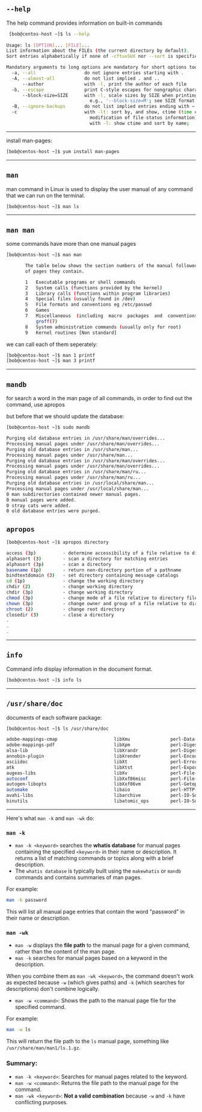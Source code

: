 
## `--help`

The help command provides information on built-in commands

```bash
 [bob@centos-host ~]$ ls --help
 
Usage: ls [OPTION]... [FILE]...
List information about the FILEs (the current directory by default).
Sort entries alphabetically if none of -cftuvSUX nor --sort is specified.

Mandatory arguments to long options are mandatory for short options too.
  -a, --all                  do not ignore entries starting with .
  -A, --almost-all           do not list implied . and ..
      --author               with -l, print the author of each file
  -b, --escape               print C-style escapes for nongraphic characters
      --block-size=SIZE      with -l, scale sizes by SIZE when printing them;
                               e.g., '--block-size=M'; see SIZE format below
  -B, --ignore-backups       do not list implied entries ending with ~
  -c                         with -lt: sort by, and show, ctime (time of last
                               modification of file status information);
                               with -l: show ctime and sort by name;
```

________________________________________________________________________________________________

install man-pages:

```bash
[bob@centos-host ~]$ yum install man-pages
```

________________________________________________________________________________________________


## `man`

man command in Linux is used to display the user manual of any command that we can run on the terminal. 

```bash
[bob@centos-host ~]$ man ls
```

________________________________________________________________________________________________

## `man man`

some commands have more than one manual pages

```bash
[bob@centos-host ~]$ man man

       The table below shows the section numbers of the manual followed by  the  types
       of pages they contain.

       1   Executable programs or shell commands
       2   System calls (functions provided by the kernel)
       3   Library calls (functions within program libraries)
       4   Special files (usually found in /dev)
       5   File formats and conventions eg /etc/passwd
       6   Games
       7   Miscellaneous  (including  macro  packages  and  conventions), e.g. man(7),
           groff(7)
       8   System administration commands (usually only for root)
       9   Kernel routines [Non standard]

```

we can call each of them seperately:


```bash
[bob@centos-host ~]$ man 1 printf
[bob@centos-host ~]$ man 3 printf
```

________________________________________________________________________________________________

## `mandb`

for search a word in the man page of all commands, in order to find out the command, use apropos

but before that we should update the database:

```bash
[bob@centos-host ~]$ sudo mandb

Purging old database entries in /usr/share/man/overrides...
Processing manual pages under /usr/share/man/overrides...
Purging old database entries in /usr/share/man...
Processing manual pages under /usr/share/man...
Purging old database entries in /usr/share/man/overrides...
Processing manual pages under /usr/share/man/overrides...
Purging old database entries in /usr/share/man/ru...
Processing manual pages under /usr/share/man/ru...
Purging old database entries in /usr/local/share/man...
Processing manual pages under /usr/local/share/man...
0 man subdirectories contained newer manual pages.
0 manual pages were added.
0 stray cats were added.
0 old database entries were purged.
```



## `apropos`


```bash
[bob@centos-host ~]$ apropos directory

access (3p)          - determine accessibility of a file relative to directory file de...
alphasort (3)        - scan a directory for matching entries
alphasort (3p)       - scan a directory
basename (1p)        - return non-directory portion of a pathname
bindtextdomain (3)   - set directory containing message catalogs
cd (1p)              - change the working directory
chdir (2)            - change working directory
chdir (3p)           - change working directory
chmod (3p)           - change mode of a file relative to directory file descriptor
chown (3p)           - change owner and group of a file relative to directory file des...
chroot (2)           - change root directory
closedir (3)         - close a directory
.
.
.
```

________________________________________________________________________________________________

## `info`

Command info display information in the document format. 

```bash
[bob@centos-host ~]$ info ls
```

________________________________________________________________________________________________

## `/usr/share/doc`

documents of each software package:

```bash
[bob@centos-host ~]$ ls /usr/share/doc

adobe-mappings-cmap                     libXmu               perl-Data-Dumper
adobe-mappings-pdf                      libXpm               perl-Digest
alsa-lib                                libXrandr            perl-Digest-MD5
annobin-plugin                          libXrender           perl-Encode
asciidoc                                libXt                perl-Error
atk                                     libXtst              perl-Exporter
augeas-libs                             libXv                perl-File-Path
autoconf                                libXxf86misc         perl-File-Temp
autogen-libopts                         libXxf86vm           perl-Getopt-Long
automake                                libaio               perl-HTTP-Tiny
avahi-libs                              libarchive           perl-IO-Socket-IP
binutils                                libatomic_ops        perl-IO-Socket-SSL
```

________________________________________________________________________________________________




Here's what `man -k` and `man -wk` do:

### `man -k`
- `man -k <keyword>` searches the **whatis database** for manual pages containing the specified `<keyword>` in their name or description. It returns a list of matching commands or topics along with a brief description.
- The `whatis database` is typically built using the `makewhatis` or `mandb` commands and contains summaries of man pages.
  
For example:
```bash
man -k password
```
This will list all manual page entries that contain the word "password" in their name or description.

### `man -wk`
- `man -w` displays the **file path** to the manual page for a given command, rather than the content of the man page.
- `man -k` searches for manual pages based on a keyword in the description.

When you combine them as `man -wk <keyword>`, the command doesn't work as expected because `-w` (which gives paths) and `-k` (which searches for descriptions) don't combine logically.

- `man -w <command>`: Shows the path to the manual page file for the specified command.
  
For example:
```bash
man -w ls
```
This will return the file path to the `ls` manual page, something like `/usr/share/man/man1/ls.1.gz`.

### Summary:
- `man -k <keyword>`: Searches for manual pages related to the keyword.
- `man -w <command>`: Returns the file path to the manual page for the command.
- `man -wk <keyword>`: **Not a valid combination** because `-w` and `-k` have conflicting purposes.
